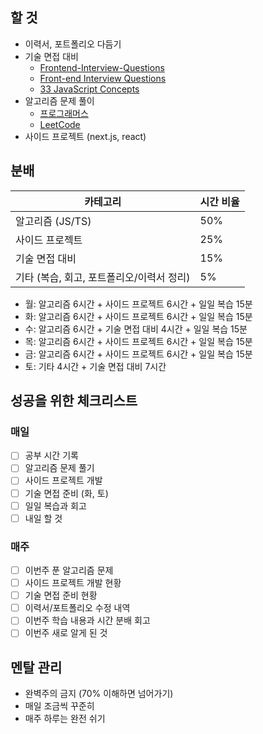 ## 할 것

- 이력서, 포트폴리오 다듬기
- 기술 면접 대비
  - [Frontend-Interview-Questions](https://github.com/Esoolgnah/Frontend-Interview-Questions)
  - [Front-end Interview Questions](https://github.com/h5bp/Front-end-Developer-Interview-Questions)
  - [33 JavaScript Concepts](https://github.com/leonardomso/33-js-concepts)
- 알고리즘 문제 풀이
  - [프로그래머스](https://programmers.co.kr/)
  - [LeetCode](https://leetcode.com/)
- 사이드 프로젝트 (next.js, react)

## 분배

| 카테고리                                  | 시간 비율 |
| ----------------------------------------- | --------- |
| 알고리즘 (JS/TS)                          | 50%       |
| 사이드 프로젝트                           | 25%       |
| 기술 면접 대비                            | 15%       |
| 기타 (복습, 회고, 포트폴리오/이력서 정리) | 5%        |

- 월: 알고리즘 6시간 + 사이드 프로젝트 6시간 + 일일 복습 15분
- 화: 알고리즘 6시간 + 사이드 프로젝트 6시간 + 일일 복습 15분
- 수: 알고리즘 6시간 + 기술 면접 대비 4시간 + 일일 복습 15분
- 목: 알고리즘 6시간 + 사이드 프로젝트 6시간 + 일일 복습 15분
- 금: 알고리즘 6시간 + 사이드 프로젝트 6시간 + 일일 복습 15분
- 토: 기타 4시간 + 기술 면접 대비 7시간

## 성공을 위한 체크리스트

### 매일

- [ ] 공부 시간 기록
- [ ] 알고리즘 문제 풀기
- [ ] 사이드 프로젝트 개발
- [ ] 기술 면접 준비 (화, 토)
- [ ] 일일 복습과 회고
- [ ] 내일 할 것

### 매주

- [ ] 이번주 푼 알고리즘 문제
- [ ] 사이드 프로젝트 개발 현황
- [ ] 기술 면접 준비 현황
- [ ] 이력서/포트폴리오 수정 내역
- [ ] 이번주 학습 내용과 시간 분배 회고
- [ ] 이번주 새로 알게 된 것

## 멘탈 관리

- 완벽주의 금지 (70% 이해하면 넘어가기)
- 매일 조금씩 꾸준히
- 매주 하루는 완전 쉬기
